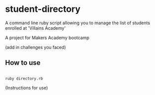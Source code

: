 # student-directory

A command line ruby script allowing you to manage the list of students enrolled at 'Villains Academy'

A project for Makers Academy bootcamp

(add in challenges you faced)

## How to use

```shell

ruby directory.rb

```
(Instructions for use)
